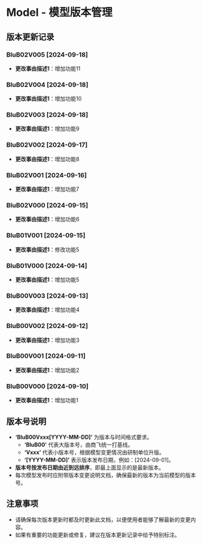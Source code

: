 # Model - 模型版本管理

## 版本更新记录

### BluB02V005 [2024-09-18]
- **更改事由描述1**：增加功能11

### BluB02V004 [2024-09-18]
- **更改事由描述1**：增加功能10

### BluB02V003 [2024-09-18]
- **更改事由描述1**：增加功能9

### BluB02V002 [2024-09-17]
- **更改事由描述1**：增加功能8

### BluB02V001 [2024-09-16]
- **更改事由描述1**：增加功能7

### BluB02V000 [2024-09-15]
- **更改事由描述1**：增加功能6

### BluB01V001 [2024-09-15]
- **更改事由描述1**：修改功能5

### BluB01V000 [2024-09-14]
- **更改事由描述1**：增加功能5

### BluB00V003 [2024-09-13]
- **更改事由描述1**：增加功能4

### BluB00V002 [2024-09-12]
- **更改事由描述1**：增加功能3

### BluB00V001 [2024-09-11]
- **更改事由描述1**：增加功能2

### BluB00V000 [2024-09-10]
- **更改事由描述1**：增加功能1

## 版本号说明

- **‘BluB00Vxxx[YYYY-MM-DD]’** 为版本与时间格式要求。
  - **‘BluB00’** 代表大版本号，由商飞统一打基线。
  - **‘Vxxx’** 代表小版本号，根据模型变更情况由研制单位升版。
  - **‘[YYYY-MM-DD]’** 表示版本发布日期，例如：[2024-09-01]。
- **版本号按发布日期由近到远排序**，即最上面显示的是最新版本。
- 每次模型发布时应附带版本变更说明文档，确保最新的版本为当前模型的版本号。

## 注意事项

- 请确保每次版本更新时都及时更新此文档，以便使用者能够了解最新的变更内容。
- 如果有重要的功能更新或修复，建议在版本更新记录中给予特别标注。
